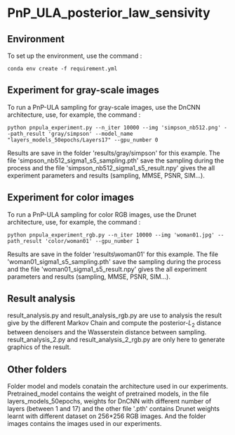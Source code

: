 # PnP_ULA_posterior_law_sensivity

## Environment
To set up the environment, use the command :
```
conda env create -f requirement.yml 
```

## Experiment for gray-scale images

To run a PnP-ULA sampling for gray-scale images, use the DnCNN architecture, use, for example, the command :
```
python pnpula_experiment.py --n_iter 10000 --img 'simpson_nb512.png' --path_result 'gray/simpson' --model_name "layers_models_50epochs/Layers17" --gpu_number 0
```
Results are save in the folder 'results/gray/simpson' for this example. The file 'simpson_nb512_sigma1_s5_sampling.pth' save the sampling during the process and the file 'simpson_nb512_sigma1_s5_result.npy' gives the all experiment parameters and results (sampling, MMSE, PSNR, SIM...).

## Experiment for color images

To run a PnP-ULA sampling for color RGB images, use the Drunet architecture, use, for example, the command :
```
python pnpula_experiment_rgb.py --n_iter 10000 --img 'woman01.jpg' --path_result 'color/woman01' --gpu_number 1
```
Results are save in the folder 'results\woman01' for this example. The file 'woman01_sigma1_s5_sampling.pth' save the sampling during the process and the file 'woman01_sigma1_s5_result.npy' gives the all experiment parameters and results (sampling, MMSE, PSNR, SIM...).

## Result analysis
result_analysis.py and result_analysis_rgb.py are use to analysis the result give by the different Markov Chain and compute the posterior-$L_2$ distance
between denoisers and the Wasserstein distance between sampling. result_analysis_2.py and result_analysis_2_rgb.py are only here to generate graphics of the result.

## Other folders
Folder model and models conatain the architecture used in our experiments. Pretrained_model contains the weight of pretrained models, in the file layers_models_50epochs, weights for DnCNN with different number of layers (between 1 and 17) and the other file '.pth' contains Drunet weights learnt with different dataset on 256*256 RGB images. And the folder images contains the images used in our experiments.

